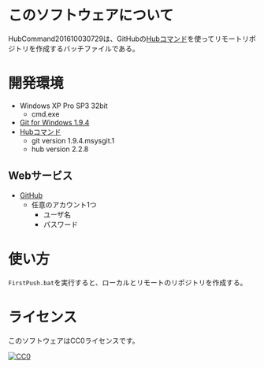 ﻿# このソフトウェアについて #

HubCommand201610030729は、GitHubの[Hubコマンド](https://github.com/github/hub)を使ってリモートリポジトリを作成するバッチファイルである。

# 開発環境 #

* Windows XP Pro SP3 32bit
    * cmd.exe
* [Git for Windows 1.9.4](https://github.com/msysgit/msysgit/releases/tag/Git-1.9.4-preview20140611)
* [Hubコマンド](https://github.com/github/hub)
    * git version 1.9.4.msysgit.1
    * hub version 2.2.8

## Webサービス ##

* [GitHub](https://github.com/)
    * 任意のアカウント1つ
        * ユーザ名
        * パスワード

# 使い方 #

`FirstPush.bat`を実行すると、ローカルとリモートのリポジトリを作成する。

# ライセンス #

このソフトウェアはCC0ライセンスです。

[![CC0](http://i.creativecommons.org/p/zero/1.0/88x31.png "CC0")](http://creativecommons.org/publicdomain/zero/1.0/deed.ja)

